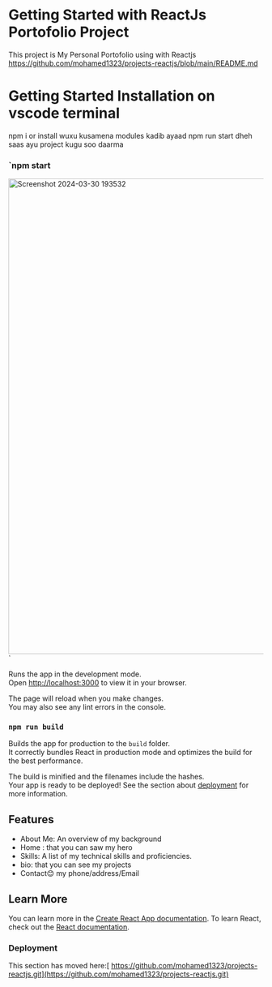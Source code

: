 # Getting Started with  ReactJs Portofolio Project 

This project is My Personal Portofolio using  with Reactjs
https://github.com/mohamed1323/projects-reactjs/blob/main/README.md


# Getting Started Installation on vscode terminal

npm i or install wuxu kusamena modules kadib ayaad npm run start dheh saas ayu project kugu soo daarma
### `npm start
<img width="938" alt="Screenshot 2024-03-30 193532" src="https://github.com/mohamed1323/projects-reactjs/assets/114732963/2ec23027-5df1-45b3-8a5a-8a4e3c880e6d">
`


Runs the app in the development mode.\
Open [http://localhost:3000](http://localhost:3000) to view it in your browser.

The page will reload when you make changes.\
You may also see any lint errors in the console.

### `npm run build`
Builds the app for production to the `build` folder.\
It correctly bundles React in production mode and optimizes the build for the best performance.

The build is minified and the filenames include the hashes.\
Your app is ready to be deployed!
See the section about [deployment](https://github.com/mohamed1323/projects-reactjs.git) for more information.

## Features
- About Me: An overview of my background
- Home : that you can saw my hero
- Skills: A list of my technical skills and proficiencies.
- bio: that you can see my projects 
- Contact😊 my phone/address/Email

## Learn More

You can learn more in the [Create React App documentation](https://github.com/mohamed1323/projects-reactjs.git).
To learn React, check out the [React documentation](https://reactjs.org/).


### Deployment

This section has moved here:[ https://github.com/mohamed1323/projects-reactjs.git](https://github.com/mohamed1323/projects-reactjs.git)





